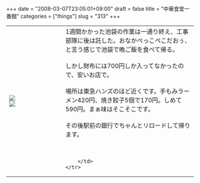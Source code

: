 +++
date = "2008-03-07T23:05:01+09:00"
draft = false
title = "中華食堂一番館"
categories = ["things"]
slug = "313"
+++

<table width="100%">
	<tr>
		<td width="30%" valign="middle">
		                        <a rel="lightbox" href="http://keruru.net/images/47d14b8be977b-080307-222039.jpg"><img src="http://keruru.net/images/47d14b8be977b-thumb_080307-222039.jpg" border="0" /></a>
			<br />
			                        <a rel="lightbox" href="http://keruru.net/images/47d14b8cd817f-080307-222302.jpg"><img src="http://keruru.net/images/47d14b8cd817f-thumb_080307-222302.jpg" border="0" /></a>
		</td>
		<td width="70%" valign="middle">
			1週間かかった池袋の作業は一通り終え、工事部隊に後は託した。おなかぺっこぺこだおぅ、と言う感じで池袋で晩ご飯を食べて帰る。<br />
<br />
しかし財布には700円しか入ってなかったので、安いお店で。<br />
<br />
場所は東急ハンズのほど近くです。手もみラーメン420円、焼き餃子5個で170円。しめて590円。まぁ味はそこそこです。<br />
<br />
その後駅前の銀行でちゃんとリロードして帰ります。<br />
<br />
<br />

		</td>
	</tr>
</table>
